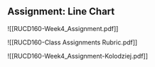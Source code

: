 ## Assignment: Line Chart
![[RUCD160-Week4_Assignment.pdf]]

![[RUCD160-Class Assignments Rubric.pdf]]

![[RUCD160-Week4_Assignment-Kolodziej.pdf]]